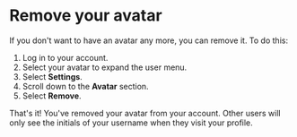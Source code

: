 # Remove your avatar

If you don't want to have an avatar any more, you can remove it. To do this:

1. Log in to your account.
2. Select your avatar to expand the user menu.
3. Select __Settings__.
4. Scroll down to the __Avatar__ section.
5. Select __Remove__.

That's it! You've removed your avatar from your account. Other users will only see the initials of your username when they visit your profile.
